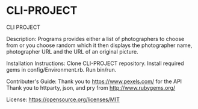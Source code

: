 # CLI-PROJECT
CLI PROJECT

Description:  Programs provides either a list of photographers to choose from or you choose random which it then displays the photographer name, photographer URL and the URL of an original picture.

Installation Instructions:  Clone CLI-PROJECT repository. Install required gems in config/Environment.rb. Run bin/run.

Contributer's Guide:  Thank you to https://www.pexels.com/ for the API </br>
                        Thank you to httparty, json, and pry from http://www.rubygems.org/
                      

License:  https://opensource.org/licenses/MIT

